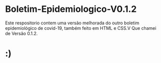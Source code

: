 # Boletim-Epidemiologico-V0.1.2
Este respositorio contem uma versão melhorada do outro boletim epidemiológico de covid-19, também feito em HTML e CSS.V
Que chamei de Versão 0.1.2.
# :)
